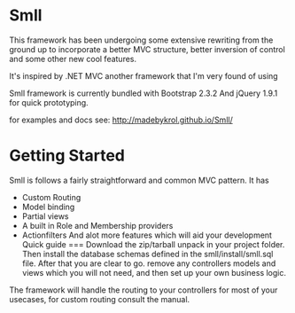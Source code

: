 Smll
==== 
This framework has been undergoing some extensive rewriting from the ground up
to incorporate a better MVC structure, better inversion of control and some other new cool features.

It's inspired by .NET MVC another framework that I'm very found of using

Smll framework is currently bundled with Bootstrap 2.3.2 
And jQuery 1.9.1 for quick prototyping.

for examples and docs see: http://madebykrol.github.io/Smll/

Getting Started
====
Smll is follows a fairly straightforward and common MVC pattern.
It has
- Custom Routing
- Model binding
- Partial views
- A built in Role and Membership providers
- Actionfilters 
And alot more features which will aid your development
Quick guide
===
Download the zip/tarball unpack in your project folder.
Then install the database schemas defined in the smll/install/smll.sql file.
After that you are clear to go. remove any controllers models and views which you will not need, and then set up your own business logic.

The framework will handle the routing to your controllers for most of your usecases, for custom routing
consult the manual.
